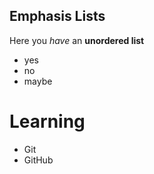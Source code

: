 ## Emphasis Lists

Here you _have_ an **unordered list**
- yes
- no
- maybe

# Learning
- Git
- GitHub

